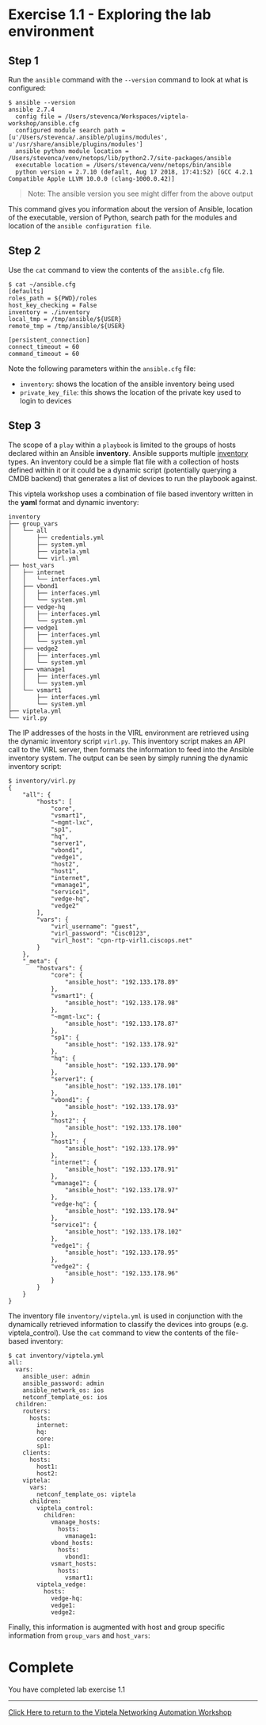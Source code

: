 # Exercise 1.1 - Exploring the lab environment

## Step 1

Run the `ansible` command with the `--version` command to look at what is configured:


``` shell
$ ansible --version
ansible 2.7.4
  config file = /Users/stevenca/Workspaces/viptela-workshop/ansible.cfg
  configured module search path = [u'/Users/stevenca/.ansible/plugins/modules', u'/usr/share/ansible/plugins/modules']
  ansible python module location = /Users/stevenca/venv/netops/lib/python2.7/site-packages/ansible
  executable location = /Users/stevenca/venv/netops/bin/ansible
  python version = 2.7.10 (default, Aug 17 2018, 17:41:52) [GCC 4.2.1 Compatible Apple LLVM 10.0.0 (clang-1000.0.42)]
```

> Note: The ansible version you see might differ from the above output


This command gives you information about the version of Ansible, location of the executable, version of Python, search path for the modules and location of the `ansible configuration file`.

## Step 2

Use the `cat` command to view the contents of the `ansible.cfg` file.

``` shell
$ cat ~/ansible.cfg
[defaults]
roles_path = ${PWD}/roles
host_key_checking = False
inventory = ./inventory
local_tmp = /tmp/ansible/${USER}
remote_tmp = /tmp/ansible/${USER}

[persistent_connection]
connect_timeout = 60
command_timeout = 60
```

Note the following parameters within the `ansible.cfg` file:

 - `inventory`: shows the location of the ansible inventory being used
 - `private_key_file`: this shows the location of the private key used to login to devices



## Step 3

The scope of a `play` within a `playbook` is limited to the groups of hosts declared within an Ansible **inventory**. Ansible supports multiple [inventory](http://docs.ansible.com/ansible/latest/intro_inventory.html) types. An inventory could be a simple flat file with a collection of hosts defined within it or it could be a dynamic script (potentially querying a CMDB backend) that generates a list of devices to run the playbook against.

This viptela workshop uses a combination of file based inventory written in the **yaml** format and dynamic inventory:
 
``` shell
inventory
├── group_vars
│   └── all
│       ├── credentials.yml
│       ├── system.yml
│       ├── viptela.yml
│       └── virl.yml
├── host_vars
│   ├── internet
│   │   └── interfaces.yml
│   ├── vbond1
│   │   ├── interfaces.yml
│   │   └── system.yml
│   ├── vedge-hq
│   │   ├── interfaces.yml
│   │   └── system.yml
│   ├── vedge1
│   │   ├── interfaces.yml
│   │   └── system.yml
│   ├── vedge2
│   │   ├── interfaces.yml
│   │   └── system.yml
│   ├── vmanage1
│   │   ├── interfaces.yml
│   │   └── system.yml
│   └── vsmart1
│       ├── interfaces.yml
│       └── system.yml
├── viptela.yml
└── virl.py
``` 

The IP addresses of the hosts in the VIRL environment are retrieved using the dynamic inventory script `virl.py`.  This inventory
script makes an API call to the VIRL server, then formats the information to feed into the Ansible inventory system.  The output
can be seen by simply running the dynamic inventory script:

``` shell
$ inventory/virl.py
{
    "all": {
        "hosts": [
            "core",
            "vsmart1",
            "~mgmt-lxc",
            "sp1",
            "hq",
            "server1",
            "vbond1",
            "vedge1",
            "host2",
            "host1",
            "internet",
            "vmanage1",
            "service1",
            "vedge-hq",
            "vedge2"
        ],
        "vars": {
            "virl_username": "guest",
            "virl_password": "Cisc0123",
            "virl_host": "cpn-rtp-virl1.ciscops.net"
        }
    },
    "_meta": {
        "hostvars": {
            "core": {
                "ansible_host": "192.133.178.89"
            },
            "vsmart1": {
                "ansible_host": "192.133.178.98"
            },
            "~mgmt-lxc": {
                "ansible_host": "192.133.178.87"
            },
            "sp1": {
                "ansible_host": "192.133.178.92"
            },
            "hq": {
                "ansible_host": "192.133.178.90"
            },
            "server1": {
                "ansible_host": "192.133.178.101"
            },
            "vbond1": {
                "ansible_host": "192.133.178.93"
            },
            "host2": {
                "ansible_host": "192.133.178.100"
            },
            "host1": {
                "ansible_host": "192.133.178.99"
            },
            "internet": {
                "ansible_host": "192.133.178.91"
            },
            "vmanage1": {
                "ansible_host": "192.133.178.97"
            },
            "vedge-hq": {
                "ansible_host": "192.133.178.94"
            },
            "service1": {
                "ansible_host": "192.133.178.102"
            },
            "vedge1": {
                "ansible_host": "192.133.178.95"
            },
            "vedge2": {
                "ansible_host": "192.133.178.96"
            }
        }
    }
}
```
 
The inventory file `inventory/viptela.yml` is used in conjunction with the dynamically retrieved information to classify
the devices into groups (e.g. viptela_control).  Use the `cat` command to view the contents of the file-based inventory:

``` shell
$ cat inventory/viptela.yml
all:
  vars:
    ansible_user: admin
    ansible_password: admin
    ansible_network_os: ios
    netconf_template_os: ios
  children:
    routers:
      hosts:
        internet:
        hq:
        core:
        sp1:
    clients:
      hosts:
        host1:
        host2:
    viptela:
      vars:
        netconf_template_os: viptela
      children:
        viptela_control:
          children:
            vmanage_hosts:
              hosts:
                vmanage1:
            vbond_hosts:
              hosts:
                vbond1:
            vsmart_hosts:
              hosts:
                vsmart1:
        viptela_vedge:
          hosts:
            vedge-hq:
            vedge1:
            vedge2:
```

Finally, this information is augmented with host and group specific information from `group_vars` and `host_vars`:

# Complete

You have completed lab exercise 1.1

---
[Click Here to return to the Viptela Networking Automation Workshop](README_AUTOMATION.md)
